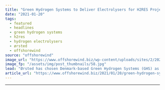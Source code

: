 ```yaml
---
title: "Green Hydrogen Systems to Deliver Electrolysers for H2RES Project"
date: "2021-01-20"
tags: 
  - featured
  - headlines
  - green hydrogen systems
  - h2res
  - hydrogen electrolysers
  - ørsted
  - offshorewind
source: "offshorewind"
image_url: "https://www.offshorewind.biz/wp-content/uploads/sites/2/2021/01/Green-Hydrogen-Systems.jpg"
image_fp: "/assets/img/post_thumbnails/58.jpg"
lead: "Ørsted has chosen Denmark-based Green Hydrogen Systems (GHS) as the supplier of electrolysis technology"
article_url: "https://www.offshorewind.biz/2021/01/20/green-hydrogen-systems-to-deliver-electrolysers-for-h2res-project/"
---
```


---
